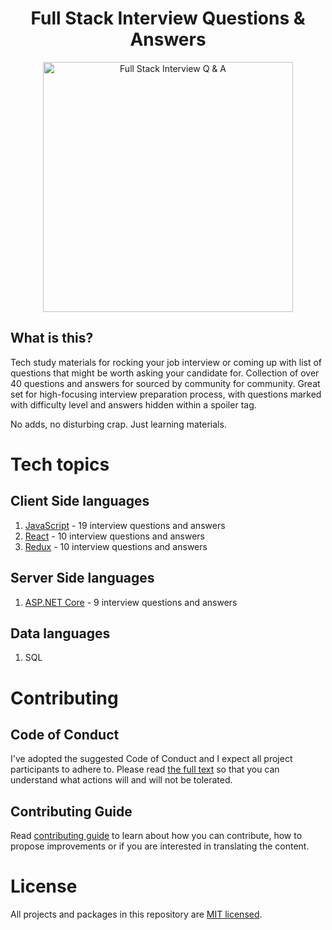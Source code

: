 <h1 align="center">
Full Stack Interview Questions & Answers
</h1>
<p align="center"> 
    <img src="https://github.com/monkey3310/full-stack-interview/blob/master/assets/startup-life.svg" alt="Full Stack Interview Q & A" width="400"/>    
</p>

## What is this?

Tech study materials for rocking your job interview or coming up with list of questions that might be worth asking your candidate for. Collection of over 40 questions and answers for sourced by community for community. Great set for high-focusing interview preparation process, with questions marked with difficulty level and answers hidden within a spoiler tag.

No adds, no disturbing crap. Just learning materials.

# Tech topics

## Client Side languages

1. [JavaScript](./tech/javascript.MD) - 19 interview questions and answers
2. [React](./tech/react.MD) - 10 interview questions and answers
3. [Redux](./tech/redux.MD) - 10 interview questions and answers

## Server Side languages

1. [ASP.NET Core]('./tech/aspnetcore.MD') - 9 interview questions and answers

## Data languages

1. SQL

# Contributing

## Code of Conduct

I've adopted the suggested Code of Conduct and I expect all project participants to adhere to. Please read [the full text](./CODE_OF_CONDUCT.md) so that you can understand what actions will and will not be tolerated.

## Contributing Guide

Read [contributing guide](CONTRIBUTING.md) to learn about how you can contribute, how to propose improvements or if you are interested in translating the content.

# License

All projects and packages in this repository are [MIT licensed](./LICENSE).
